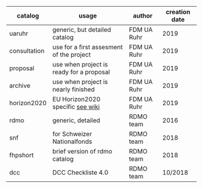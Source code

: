 | catalog	| usage | author | creation date |
|---------|------|--------|---------------|
| uaruhr       | generic, but detailed catalog            | FDM UA Ruhr | 2019 |
| consultation | use for a first assesment of the project | FDM UA Ruhr | 2019 |
| proposal     | use when project is ready for a proposal | FDM UA Ruhr | 2019 |
| archive      | use when project is nearly finished      | FDM UA Ruhr | 2019 |
| horizon2020  | EU Horizon2020 specific [see wiki](https://github.com/FDM-UARuhr/rdmo-catalog-uaruhr/wiki/Horizon2020-Catalog)| FDM UA Ruhr | 2019 | 
|rdmo          |generic, detailed |	RDMO team	|2016|
|snf|	for Schweizer Nationalfonds|	RDMO team|	2018	
|fhpshort|	brief version of rdmo catalog |	RDMO team |	2018
|dcc | DCC Checkliste 4.0 | RDMO team | 10/2018|
